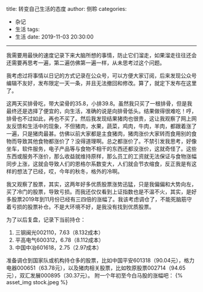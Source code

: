 title: 转变自己生活的态度
author: 侧聆
categories:
  - 杂记
  - 生活
tags:
  - 生活
date: 2019-11-03 20:30:00
---
我需要用最快的速度记录下来大脑所想的事情，防止它们溜走，如果溜走往往还会还需要再思考一遍，第二遍仿佛第一遍一样，从未思考过这个问题。

我考虑过将事情以日记的方式记录在公众号，可以方便大家订阅，后来发现公众号编辑不友好，发布限定一天一条，并且无法撤回和修改。算了，就定下发布在这里了。

这两天买排骨吃，带大梁骨的35.8，小排39.8。虽然我只买了一根排骨，但是我最终还是选择了便宜的，向生活，准确的说是向排骨低头。结果做得很难吃！哼，排骨也不过如此，再也不买了。然后我发现结果猪肉也很贵，这让我观察了网上网友反馈和生活中的现象，不但猪肉，水果，蔬菜，鸡肉，牛肉，羊肉，都跟着涨了一遍，只是猪肉最甚。仿佛以前大家都是主食猪肉，猪肉涨价大家转而食用别的食物而导致其他食物都涨价了？没得道理啊。总之都涨价了。不禁引发我思考，好像坐车，软件服务，电子产品等与食物不相干的东西还都没涨价，这就奇怪了。这些东西或服务不涨价，那么收益就维持原样，那么员工的工资就无法保证与食物涨幅同步上涨，这就会导致人们的恩格尔系数变大，人们就会节衣缩食，反正我是有这样的想法了已经，哎，今年的秋冬，格外的冷啊。

我又观察了股票，其实，这两年好多优质股票涨势迅猛，只是我偏偏和大势向左，买了冷门的股票，导致亏损。而我还仅仅看到上证指数也是不温不火，其实，是好多股票2019年到11月份已经有三四倍的涨幅了。我该考虑调仓了，不能死脑筋守着亏损的股票补仓。不是大环境不好，是我没有找到优质股票。

为了以后复盘，记录下当前持仓：
1. 三钢闽光002110，7.63（8.132成本）
2. 平高电气600312，6.78（8.112成本）
3. 中国中冶601618，2.75（2.97成本）

准备调仓到国家队或机构持仓多的股票，比如中国平安601318（90.04元），格力电器000651（63.78元），以及猪肉相关股票，比如牧原股票002714（94.65元），双汇发展000895（30.37元）。
附一个年初至今白马股的涨幅吧：
{% asset_img stock.jpeg %}
